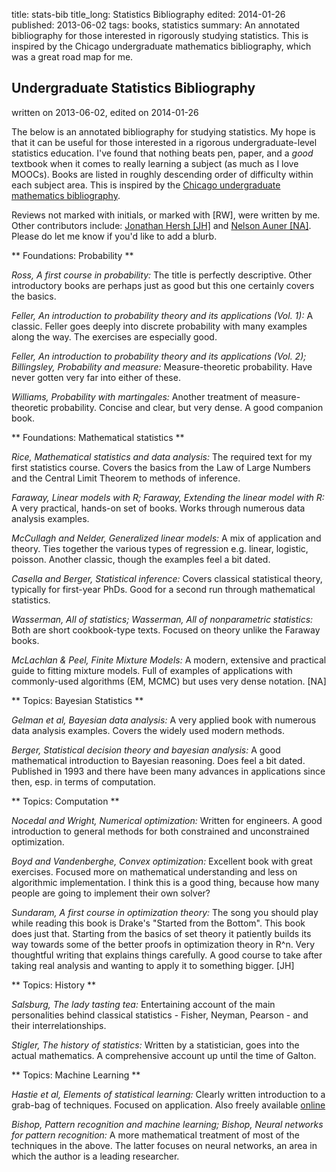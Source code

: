 title: stats-bib
title_long: Statistics Bibliography
edited: 2014-01-26
published: 2013-06-02
tags: books, statistics
summary: An annotated bibliography for those interested in rigorously studying statistics. This is inspired by the Chicago undergraduate mathematics bibliography, which was a great road map for me.

## Undergraduate Statistics Bibliography ##
written on 2013-06-02, edited on 2014-01-26

The below is an annotated bibliography for studying statistics. My hope is that it can be useful for those interested in a rigorous undergraduate-level statistics education. I've found that nothing beats pen, paper, and a *good* textbook when it comes to really learning a subject (as much as I love MOOCs). Books are listed in roughly descending order of difficulty within each subject area. This is inspired by the [Chicago undergraduate mathematics bibliography](http://www.ocf.berkeley.edu/~abhishek/chicmath.htm). 

Reviews not marked with initials, or marked with [RW], were written by me. Other contributors include: [Jonathan Hersh [JH]](https://twitter.com/jonhersh_) and [Nelson Auner [NA]](http://nelsonauner.com). Please do let me know if you'd like to add a blurb.

** Foundations: Probability **

*Ross, A first course in probability:* The title is perfectly descriptive. Other introductory books are perhaps just as good but this one certainly covers the basics.

*Feller, An introduction to probability theory and its applications (Vol. 1):* A classic. Feller goes deeply into discrete probability with many examples along the way. The exercises are especially good.

*Feller, An introduction to probability theory and its applications (Vol. 2); Billingsley, Probability and measure:* Measure-theoretic probability. Have never gotten very far into either of these. 

*Williams, Probability with martingales:* Another treatment of measure-theoretic probability. Concise and clear, but very dense. A good companion book.

** Foundations: Mathematical statistics **

*Rice, Mathematical statistics and data analysis:* The required text for my first statistics course. Covers the basics from the Law of Large Numbers and the Central Limit Theorem to methods of inference.

*Faraway, Linear models with R; Faraway, Extending the linear model with R:* A very practical, hands-on set of books. Works through numerous data analysis examples.

*McCullagh and Nelder, Generalized linear models:* A mix of application and theory. Ties together the various types of regression e.g. linear, logistic, poisson. Another classic, though the examples feel a bit dated.

*Casella and Berger, Statistical inference:* Covers classical statistical theory, typically for first-year PhDs. Good for a second run through mathematical statistics.

*Wasserman, All of statistics; Wasserman, All of nonparametric statistics:* Both are short cookbook-type texts. Focused on theory unlike the Faraway books.

*McLachlan & Peel, Finite Mixture Models:* A modern, extensive and practical guide to fitting mixture models. Full of examples of applications with commonly-used algorithms (EM, MCMC) but uses very dense notation. [NA]

** Topics: Bayesian Statistics **

*Gelman et al, Bayesian data analysis:* A very applied book with numerous data analysis examples. Covers the widely used modern methods.

*Berger, Statistical decision theory and bayesian analysis:* A good mathematical introduction to Bayesian reasoning. Does feel a bit dated. Published in 1993 and there have been many advances in applications since then, esp. in terms of computation.

** Topics: Computation **

*Nocedal and Wright, Numerical optimization:* Written for engineers. A good introduction to general methods for both constrained and unconstrained optimization.

*Boyd and Vandenberghe, Convex optimization:* Excellent book with great exercises. Focused more on mathematical understanding and less on algorithmic implementation. I think this is a good thing, because how many people are going to implement their own solver?

*Sundaram, A first course in optimization theory:* The song you should play while reading this book is Drake's "Started from the Bottom". This book does just that. Starting from the basics of set theory it patiently builds its way towards some of the better proofs in optimization theory in R^n. Very thoughtful writing that explains things carefully. A good course to take after taking real analysis and wanting to apply it to something bigger. [JH]

** Topics: History **

*Salsburg, The lady tasting tea:* Entertaining account of the main personalities behind classical statistics - Fisher, Neyman, Pearson - and their interrelationships.

*Stigler, The history of statistics:* Written by a statistician, goes into the actual mathematics. A comprehensive account up until the time of Galton.  

** Topics: Machine Learning **

*Hastie et al, Elements of statistical learning:* Clearly written introduction to a grab-bag of techniques. Focused on application. Also freely available [online](http://statweb.stanford.edu/~tibs/ElemStatLearn/)

*Bishop, Pattern recognition and machine learning; Bishop, Neural networks for pattern recognition:* A more mathematical treatment of most of the techniques in the above. The latter focuses on neural networks, an area in which the author is a leading researcher.
